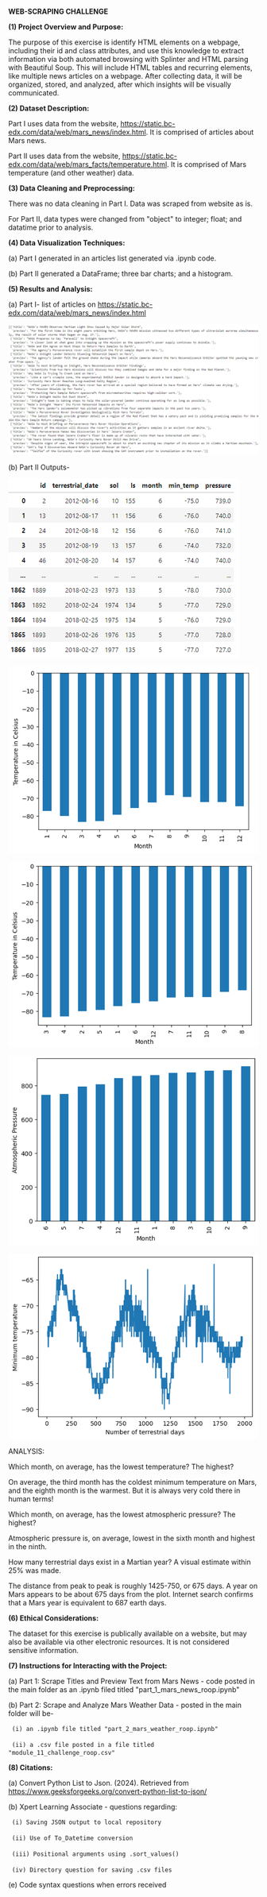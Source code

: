 **WEB-SCRAPING CHALLENGE**


**(1) Project Overview and Purpose:**


The purpose of this exercise is identify HTML elements on a webpage, including their id and class attributes, and use this knowledge to extract information via both automated browsing with Splinter and HTML parsing with Beautiful Soup. This will include HTML tables and recurring elements, like multiple news articles on a webpage. After collecting data, it will be organized, stored, and analyzed, after which insights will be visually communicated.


**(2) Dataset Description:**


Part I uses data from the website, https://static.bc-edx.com/data/web/mars_news/index.html. It is comprised of articles about Mars news.


Part II uses data from the website, https://static.bc-edx.com/data/web/mars_facts/temperature.html. It is comprised of Mars temperature (and other weather) data.


**(3) Data Cleaning and Preprocessing:**


There was no data cleaning in Part I. Data was scraped from website as is.

For Part II, data types were changed from "object" to integer; float; and datatime prior to analysis.


**(4) Data Visualization Techniques:**


(a) Part I generated in an articles list generated via .ipynb code.


(b) Part II generated a DataFrame; three bar charts; and a histogram.


**(5) Results and Analysis:**


(a) Part I- list of articles on  https://static.bc-edx.com/data/web/mars_news/index.html

![Article List](Output/p1_articles_list.png)


(b) Part II Outputs-

![DataFrame](Output/p2_mars_df.png)


![Average Temperature by Month](Output/p2_temperature_by_month.png)


![coldest and hottest months in Curiosity's location](Output/p2_coldest_months.png)


![Average Pressure by Month](Output/p2_average_pressure_per_month.png)


![Terrestrial Days in Martian year](Output/p2_terrestrial_days_per_martian_year.png)


ANALYSIS:


Which month, on average, has the lowest temperature? The highest?


On average, the third month has the coldest minimum temperature on Mars, and the eighth month is the warmest. But it is always very cold there in human terms!


Which month, on average, has the lowest atmospheric pressure? The highest?


Atmospheric pressure is, on average, lowest in the sixth month and highest in the ninth.


How many terrestrial days exist in a Martian year? A visual estimate within 25% was made.


The distance from peak to peak is roughly 1425-750, or 675 days. A year on Mars appears to be about 675 days from the plot. Internet search confirms that a Mars year is equivalent to 687 earth days.


**(6) Ethical Considerations:**

The dataset for this exercise is publically available on a website, but may also be available via other electronic resources. It is not considered sensitive information.


**(7) Instructions for Interacting with the Project:**

(a) Part 1: Scrape Titles and Preview Text from Mars News - code posted in the main folder as an .ipynb filed titled "part_1_mars_news_roop.ipynb"


(b) Part 2: Scrape and Analyze Mars Weather Data - posted in the main folder will be-

     (i) an .ipynb file titled "part_2_mars_weather_roop.ipynb"

     (ii) a .csv file posted in a file titled "module_11_challenge_roop.csv"


**(8) Citations:**

(a) Convert Python List to Json. (2024). Retrieved from https://www.geeksforgeeks.org/convert-python-list-to-json/

(b) Xpert Learning Associate - questions regarding:

     (i) Saving JSON output to local repository

     (ii) Use of To_Datetime conversion

     (iii) Positional arguments using .sort_values()

     (iv) Directory question for saving .csv files

(e) Code syntax questions when errors received
